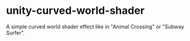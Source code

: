 # unity-curved-world-shader

A simple curved world shader effect like in "Animal Crossing" or "Subway Surfer".
